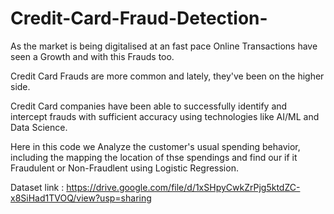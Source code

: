 # Credit-Card-Fraud-Detection-
As the market is being digitalised at an fast pace Online Transactions have seen a Growth and with this Frauds too.

Credit Card Frauds are more common and lately, they've been on the higher side.

Credit Card companies have been able to successfully identify and intercept frauds with sufficient accuracy using technologies like AI/ML and Data Science.

Here in this code we Analyze the customer's usual spending behavior, including the mapping the location of thse spendings and find our if it Fraudulent or Non-Fraudlent 
using Logistic Regression.

Dataset link : https://drive.google.com/file/d/1xSHpyCwkZrPjg5ktdZC-x8SiHad1TVOQ/view?usp=sharing
